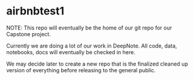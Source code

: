 # airbnbtest1

NOTE: This repo will eventually be the home of our git repo for our Capstone project.

Currently we are doing a lot of our work in DeepNote. All code, data, notebooks, docs will eventually be checked in here.

We may decide later to create a new repo that is the finalized cleaned up version of everything before releasing to the general public.
